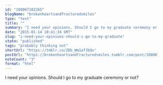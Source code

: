 ```yaml
---
id: "108067182265"
blogName: "brokenheartsandfracturedsmiles"
type: "text"
title: ""
summary: "I need your opinions. Should I go to my graduate ceremony or not?"
date: "2015-01-14 10:41:34 GMT"
slug: "i-need-your-opinions-should-i-go-to-my-graduate"
state: "published"
tags: "probably thinking not"
shortUrl: "https://tmblr.co/ZDb_Wm1afJbQv"
postUrl: "https://brokenheartsandfracturedsmiles.tumblr.com/post/108067182265/i-need-your-opinions-should-i-go-to-my-graduate"
noteCount: "3"
format: "html"
---
```


I need your opinions. Should I go to my graduate ceremony or not?